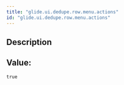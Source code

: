 ```yaml
---
title: "glide.ui.dedupe.row.menu.actions"
id: "glide.ui.dedupe.row.menu.actions"
---
```

## Description



## Value: 
```
true
```